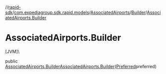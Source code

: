 //[rapid-sdk](../../../../index.md)/[com.expediagroup.sdk.rapid.models](../../index.md)/[AssociatedAirports](../index.md)/[Builder](index.md)/[AssociatedAirports.Builder](-associated-airports.-builder.md)

# AssociatedAirports.Builder

[JVM]\

public [AssociatedAirports.Builder](index.md)[AssociatedAirports.Builder](-associated-airports.-builder.md)([Preferred](../../-preferred/index.md)preferred)
